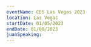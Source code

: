 ```yaml
---
eventName: CES Las Vegas 2023
location: Las Vegas
startDate: 01/05/2023
endDate: 01/08/2023
juanSpeaking: 
---
```

